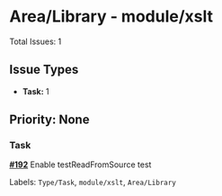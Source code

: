 # Area/Library - module/xslt

Total Issues: 1

## Issue Types

- **Task:** 1

## Priority: None

### Task

**[#192](https://github.com/ballerina-platform/ballerina-library/issues/192)** Enable testReadFromSource test

Labels: `Type/Task`, `module/xslt`, `Area/Library`

